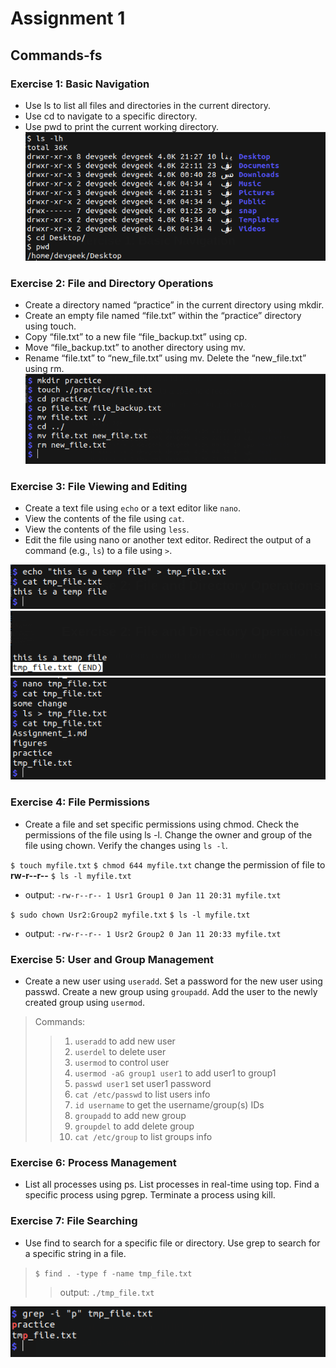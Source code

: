 # Assignment 1

## Commands-fs

### Exercise 1: Basic Navigation

- Use ls to list all files and directories in the current directory.
- Use cd to navigate to a specific directory.
- Use pwd to print the current working directory.
![img1](./figures/img.png)

### Exercise 2: File and Directory Operations

- Create a directory named “practice” in the current directory using mkdir.
- Create an empty file named “file.txt” within the “practice” directory using touch.
- Copy “file.txt” to a new file “file_backup.txt” using cp.
- Move “file_backup.txt” to another directory using mv.
- Rename “file.txt” to “new_file.txt” using mv.
Delete the “new_file.txt” using rm.
![img2](./figures/img2.png)

### Exercise 3: File Viewing and Editing

- Create a text file using `echo` or a text editor like `nano`.
- View the contents of the file using `cat`.
- View the contents of the file using `less`.
- Edit the file using nano or another text editor. Redirect the output of a command (e.g., `ls`) to a file using `>`.

![img3_1](./figures/img3_1.png)
![img3_2](./figures/img3_2.png)
![img3_3](./figures/img3_3.png)

### Exercise 4: File Permissions

- Create a file and set specific permissions using chmod. Check the permissions of the file using ls -l. Change the owner and group of the file using chown. Verify the changes using `ls -l`.

`$ touch myfile.txt`
`$ chmod 644 myfile.txt` change the permission of file to **rw-r--r--**
`$ ls -l myfile.txt`

- output:  `-rw-r--r-- 1 Usr1 Group1 0 Jan 11 20:31 myfile.txt`

`$ sudo chown Usr2:Group2 myfile.txt`
`$ ls -l myfile.txt`

- output: `-rw-r--r-- 1 Usr2 Group2 0 Jan 11 20:33 myfile.txt`

### Exercise 5: User and Group Management

- Create a new user using `useradd`. Set a password for the new user using passwd. Create a new group using `groupadd`. Add the user to the newly created group using `usermod`.

> Commands:
>>
>> 1. `useradd` to add new user
>> 2. `userdel` to delete user
>> 3. `usermod` to control user
>> 4. `usermod -aG group1 user1` to add user1 to group1
>> 5. `passwd user1` set user1 password
>> 6. `cat /etc/passwd` to list users info
>> 7. `id username` to get the username/group(s) IDs
>> 8. `groupadd` to add new group
>> 9. `groupdel` to add delete group
>> 10. `cat /etc/group` to list groups info

### Exercise 6: Process Management

- List all processes using ps. List processes in real-time using top. Find a specific process using pgrep. Terminate a process using kill.

### Exercise 7: File Searching

- Use find to search for a specific file or directory. Use grep to search for a specific string in a file.

> `$ find . -type f -name tmp_file.txt`
>> output: `./tmp_file.txt`

![grep for letter in file](./figures/img7.png)
